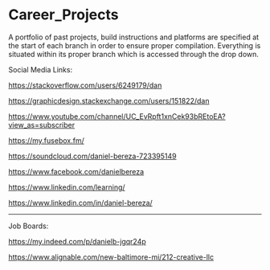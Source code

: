 # Career_Projects
A portfolio of past projects, build instructions and platforms are specified at the start of each branch in order to ensure proper compilation.  Everything is situated within its proper branch which is accessed through the drop down.   


Social Media Links: 

https://stackoverflow.com/users/6249179/dan

https://graphicdesign.stackexchange.com/users/151822/dan

https://www.youtube.com/channel/UC_EvRpft1xnCek93bREtoEA?view_as=subscriber

https://my.fusebox.fm/

https://soundcloud.com/daniel-bereza-723395149

https://www.facebook.com/danielbereza

https://www.linkedin.com/learning/

https://www.linkedin.com/in/daniel-bereza/



<hr>

Job Boards: 

https://my.indeed.com/p/danielb-jgqr24p

https://www.alignable.com/new-baltimore-mi/212-creative-llc







